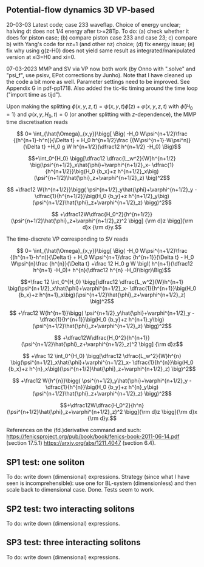 ## Potential-flow dynamics 3D VP-based

20-03-03 Latest code; case 233 waveflap. Choice of energy unclear; halving dt does not 1/4 energy after t>=28Tp. To do: (a) check whether it does for piston case; (b) compare piston case 233 and case 23; c) compare b) with Yang's code for nz=1 (and other nz) choice;  (d) fix energy issue; (e) fix why using g(z-H0) does not yield same result as integrated/manipulated version at xi3=H0 and xi=0.
 
07-03-2023 MMP and SV via VP now both work (by Onno with ".solve" and "psi_f", use psisv, EPot corrections by Junho). Note that I have cleaned up the code a bit more as well. Parameter settings need to be improved. See Appendix G in pdf-pp1718.  Also added the tic-tic timing around the time loop ("import time as tijd").

Upon making the splitting $\phi(x,y,z,t)=\psi(x,y,t)\hat{\phi}(z)+\varphi(x,y,z,t)$ with $\hat{\phi}(H_0=1)$ and $\varphi(x,y,H_0,t)=0$ (or another splitting with $z$-dependence), the MMP time discretisation reads

$$ 0=  \int_{\hat{\Omega}_{x,y}}\bigg[ \Big( -H_0 W\psi^{n+1/2}\frac {(h^{n+1}-h^n)}{\Delta t}  + H_0 h^{n+1/2}\frac {(W\psi^{n+1}-W\psi^n)}{\Delta t} +H_0 g W h^{n+1/2}(\dfrac12 h^{n+1/2} -H_0) \Big)$$

$$+\int_0^{H_0} \bigg[\dfrac12 \dfrac{L_w^2}{W}h^{n+1/2} \big(\psi^{n+1/2}_x\hat{\phi}+\varphi^{n+1/2}_x- \dfrac{1}{h^{n+1/2}}\big(H_0 {b_x}+z h^{n+1/2}_x\big)(\psi^{n+1/2}\hat{\phi}_z+\varphi^{n+1/2}_z) \big)^2$$

$$ +\frac12 W{h^{n+1/2}}\bigg( \psi^{n+1/2}_y\hat{\phi}+\varphi^{n+1/2}_y -\dfrac{1}{h^{n+1/2}}\big(H_0 {b_y}+z h^{n+1/2}_y\big)(\psi^{n+1/2}\hat{\phi}_z+\varphi^{n+1/2}_z) \bigg)^2$$

$$ +\dfrac12W\dfrac{H_0^2}{h^{n+1/2}}(\psi^{n+1/2}\hat{\phi}_z+\varphi^{n+1/2}_z)^2 \bigg] {\rm d}z \bigg]{\rm d}x {\rm d}y.$$

The time-discrete VP corresponding to SV reads

$$ 0=  \int_{\hat{\Omega}_{x,y}}\bigg[
\Big( -H_0 W\psi^{n+1/2}\frac {(h^{n+1}-h^n)}{\Delta t} + H_0 W\psi^{n+1}\frac {h^{n+1}}{\Delta t} - H_0 W\psi^{n}\frac {h^{n}}{\Delta t} +\frac 12 H_0 g W \bigl(
h^{n+1}(\dfrac12 h^{n+1} -H_0)+ h^{n}(\dfrac12 h^{n} -H_0)\bigr)\Big)$$

$$+\frac 12 \int_0^{H_0} \bigg[\dfrac12 \dfrac{L_w^2}{W}h^{n+1}
\big(\psi^{n+1/2}_x\hat{\phi}+\varphi^{n+1/2}_x- \dfrac{1}{h^{n+1}}\big(H_0 {b_x}+z h^{n+1}_x\big)(\psi^{n+1/2}\hat{\phi}_z+\varphi^{n+1/2}_z) \big)^2$$

$$ +\frac12 W{h^{n+1}}\bigg(
\psi^{n+1/2}_y\hat{\phi}+\varphi^{n+1/2}_y -\dfrac{1}{h^{n+1}}\big(H_0 {b_y}+z h^{n+1}_y\big)(\psi^{n+1/2}\hat{\phi}_z+\varphi^{n+1/2}_z) \bigg)^2$$

$$ +\dfrac12W\dfrac{H_0^2}{h^{n+1}}(\psi^{n+1/2}\hat{\phi}_z+\varphi^{n+1/2}_z)^2 \bigg] {\rm d}z$$

$$ +\frac 12 \int_0^{H_0} \bigg[\dfrac12 \dfrac{L_w^2}{W}h^{n}
\big(\psi^{n+1/2}_x\hat{\phi}+\varphi^{n+1/2}_x- \dfrac{1}{h^{n}}\big(H_0 {b_x}+z h^{n}_x\big)(\psi^{n+1/2}\hat{\phi}_z+\varphi^{n+1/2}_z) \big)^2$$

$$ +\frac12 W{h^{n}}\bigg(
\psi^{n+1/2}_y\hat{\phi}+\varphi^{n+1/2}_y -\dfrac{1}{h^{n}}\big(H_0 {b_y}+z h^{n}_y\big)(\psi^{n+1/2}\hat{\phi}_z+\varphi^{n+1/2}_z) \bigg)^2$$

$$+\dfrac12W\dfrac{H_0^2}{h^n}(\psi^{n+1/2}\hat{\phi}_z+\varphi^{n+1/2}_z)^2 \bigg]{\rm d}z
\bigg]{\rm d}x {\rm d}y.$$

References on the (fd.)derivative command and such: https://fenicsproject.org/pub/book/book/fenics-book-2011-06-14.pdf (section 17.5.1) https://arxiv.org/abs/1211.4047 (section 6.4).

## SP1 test: one soliton

To do: write down (dimensional) expressions. Strategy (since what I have seen is incomprehensible): use one for BL-system (dimensionless) and then scale back to dimensional case. Done. Tests seem to work.

## SP2 test: two interacting solitons

To do: write down (dimensional) expressions.

## SP3 test: three interacting solitons

To do: write down (dimensional) expressions.


